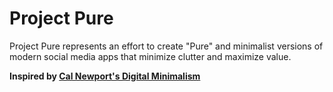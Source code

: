 # Project Pure

Project Pure represents an effort to create "Pure" and minimalist versions of modern social media apps that minimize clutter and maximize value.

**Inspired by [Cal Newport's Digital Minimalism](https://www.calnewport.com/books/digital-minimalism/)**
